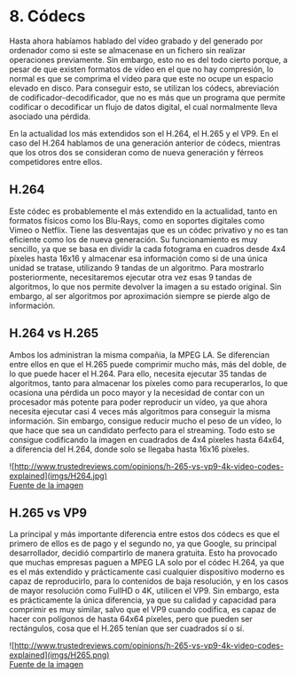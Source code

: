 # 8. Códecs
Hasta ahora habíamos hablado del vídeo grabado y del generado por ordenador como si este se almacenase en un fichero sin realizar operaciones previamente. Sin embargo, esto no es del todo cierto porque, a pesar de que existen formatos de vídeo en el que no hay compresión, lo normal es que se comprima el vídeo para que este no ocupe un espacio elevado en disco. Para conseguir esto, se utilizan los códecs, abreviación de codificador-decodificador, que no es más que un programa que permite codificar o decodificar un flujo de datos digital, el cual normalmente lleva asociado una pérdida.

En la actualidad los más extendidos son el H.264, el H.265 y el VP9. En el caso del H.264 hablamos de una generación anterior de códecs, mientras que los otros dos se consideran como de nueva generación y férreos competidores entre ellos.

## H.264
Este códec es probablemente el más extendido en la actualidad, tanto en formatos físicos como los Blu-Rays, como en soportes digitales como Vimeo o Netflix. Tiene las desventajas que es un códec privativo y no es tan eficiente como los de nueva generación. Su funcionamiento es muy sencillo, ya que se basa en dividir la cada fotograma en cuadros desde 4x4 píxeles hasta 16x16 y almacenar esa información como si de una única unidad se tratase, utilizando 9 tandas de un algoritmo. Para mostrarlo posteriormente, necesitaremos ejecutar otra vez esas 9 tandas de algoritmos, lo que nos permite devolver la imagen a su estado original. Sin embargo, al ser algoritmos por aproximación siempre se pierde algo de información.

## H.264 vs H.265
Ambos los administran la misma compañia, la MPEG LA. Se diferencian entre ellos en que el H.265 puede comprimir mucho más, más del doble, de lo que puede hacer el H.264. Para ello, necesita ejecutar 35 tandas de algoritmos, tanto para almacenar los píxeles como para recuperarlos, lo que ocasiona una pérdida un poco mayor y la necesidad de contar con un procesador más potente para poder reproducir un vídeo, ya que ahora necesita ejecutar casi 4 veces más algoritmos para conseguir la misma información. Sin embargo, consigue reducir mucho el peso de un vídeo, lo que hace que sea un candidato perfecto para el streaming. Todo esto se consigue codificando la imagen en cuadrados de 4x4 píxeles hasta 64x64, a diferencia del H.264, donde solo se llegaba hasta 16x16 píxeles.

![http://www.trustedreviews.com/opinions/h-265-vs-vp9-4k-video-codes-explained](imgs/H264.jpg)  
[Fuente de la imagen](http://www.trustedreviews.com/opinions/h-265-vs-vp9-4k-video-codes-explained)

## H.265 vs VP9
La principal y más importante diferencia entre estos dos códecs es que el primero de ellos es de pago y el segundo no, ya que Google, su principal desarrollador, decidió compartirlo de manera gratuita. Esto ha provocado que muchas empresas paguen a MPEG LA solo por el códec H.264, ya que es el más extendido y prácticamente casi cualquier dispositivo moderno es capaz de reproducirlo, para lo contenidos de baja resolución, y en los casos de mayor resolución como FullHD o 4K, utilicen el VP9. Sin embargo, esta es prácticamente la única diferencia, ya que su calidad y capacidad para comprimir es muy similar, salvo que el VP9 cuando codifica, es capaz de hacer con polígonos de hasta 64x64 píxeles, pero que pueden ser rectángulos, cosa que el H.265 tenían que ser cuadrados sí o sí.

![http://www.trustedreviews.com/opinions/h-265-vs-vp9-4k-video-codes-explained](imgs/H265.png)  
[Fuente de la imagen](http://www.trustedreviews.com/opinions/h-265-vs-vp9-4k-video-codes-explained)